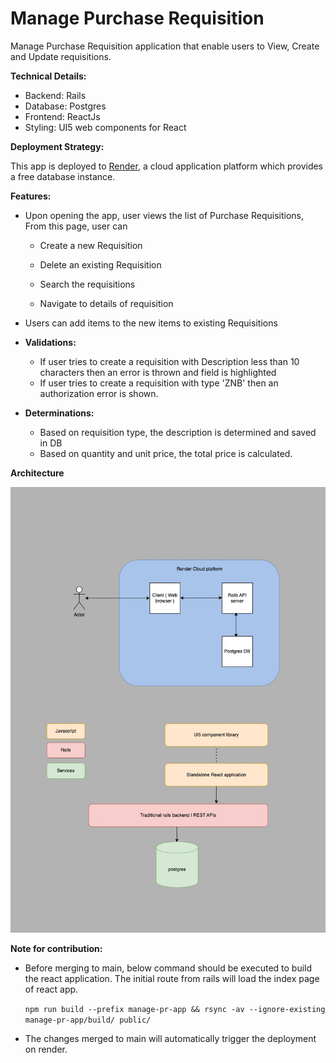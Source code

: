 # Manage Purchase Requisition
Manage Purchase Requisition application that enable users to View, Create and Update requisitions.

**Technical Details:**

- Backend: Rails 
- Database: Postgres
- Frontend: ReactJs
- Styling:  UI5 web components for React

**Deployment Strategy:**

This app is deployed to [Render](https://render.com/), a cloud application platform which provides a free database instance.

**Features:**

- Upon opening the app, user views the list of Purchase Requisitions, From this page, user can

  - Create a new Requisition

  - Delete an existing Requisition

  - Search the requisitions

  - Navigate to details of requisition

- Users can add items to the new items to existing Requisitions

- **Validations:**

  - If user tries to create a requisition with Description less than 10 characters then an error is thrown and field is highlighted
  - If user tries to create a requisition with type 'ZNB' then an authorization error is shown.

- **Determinations:**

  - Based on requisition type, the description is determined and saved in DB
  - Based on quantity and unit price, the total price is calculated.

**Architecture**

![architecture](ArchitectureFlow.jpg)

**Note for contribution:**

- Before merging to main, below command should be executed to build the react application. The initial route from rails will load the index page of react app.

  `npm run build --prefix manage-pr-app && rsync -av --ignore-existing manage-pr-app/build/ public/`

- The changes merged to main will automatically trigger the deployment on render.
